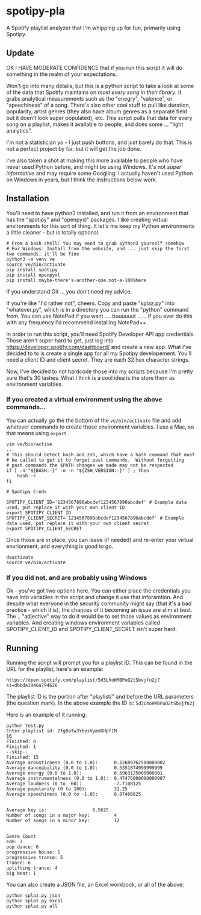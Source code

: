 # spotipy-pla
A Spotify playlist analyzer that I'm whipping up for fun, primarily using Spotipy.


## Update

OK I HAVE MODERATE CONFIDENCE that if you run this script it will do something in the realm of your expectations.

Won't go into many details, but this is a python script to take a look at some of the data that Spotify maintains on *most every song in their library*. It grabs analytical measurements such as the "enegry", "valence", or "speechiness" of a song. There's also other cool stuff to pull like duration, popularity, artist genres (they also have album genres as a separate field but it doen't look super populated), etc. This script pulls that data for every song on a playlist, makes it available to people, and does some ... "light analytics".

I'm not a statistician yo - I just push buttons, and just barely do that. This is not a perfect project by far, but it will get the job done.

I've also taken a shot at making this more available to people who have never used Python before, and might be using Windows. It's not *super informative* and may require some Googling. I actually haven't used Python on Windows in years, but I think the instructions below work.

## Installation

You'll need to have python3 installed, and run it from an environment that has the "spotipy" and "openpyxl" packages. I like creating virtual environments for this sort of thing. It let's me keep my Python environments a little cleaner - but is totally optional.

``` 
# From a bash shell: You may need to grab python3 yourself somehow
# For Windows: Install from the website, and ... just skip the first two commands, it'll be fine
python3 -m venv ve
source ve/bin/activate
pip install spotipy
pip install openpyxl
pip install maybe-there's-another-one.not-a-100%here
```
If you understand Git ... you don't need my advice.

If you're like "I'd rather not", cheers. Copy and paste "splaz.py" into "whatever.py", which is in a directory you can run the "python" command from. You can use NotePad if you want .... buuuuuut ...... if you ever do this with any frequency I'd recommend installing NotePad++.

In order to run this script, you'll need Spotify Developer API app credentials. Those aren't super hard to get, just log into 
https://developer.spotify.com/dashboard/ and create a new app. What I've decided to to is create a single app for all my Spotipy developement. You'll 
need a client ID and client secret. They are each 32 hex character strings.

Now, I've decided to not hardcode those into my scripts because I'm pretty sure that's 30 lashes. What I think is a cool idea is the store them as environment variables. 

### If you created a virtual environment using the above commands...
You can actually go the the bottom of the `ve/bin/activate` file and add whatever commands to create those environment variables. I use a Mac, so that means using `export`.

```
vim ve/bin/active
...
# This should detect bash and zsh, which have a hash command that must
# be called to get it to forget past commands.  Without forgetting
# past commands the $PATH changes we made may not be respected
if [ -n "${BASH:-}" -o -n "${ZSH_VERSION:-}" ] ; then
    hash -r
fi

# Spotipy Creds

SPOTIPY_CLIENT_ID='1234567890abcdef1234567890abcdef' # Example data used, put replace it with your own client ID
export SPOTIPY_CLIENT_ID
SPOTIPY_CLIENT_SECRET='1234567890abcdef1234567890abcdef' # Example data used, put replace it with your own client secret
export SPOTIPY_CLIENT_SECRET
```
Once those are in place, you can leave (if needed) and re-enter your virtual envrionment, and everything is good to go.
```
deactivate
source ve/bin/activate
```
### If you did not, and are probably using Windows
Ok - you've got two options here. You can either place the credentials you have into variables in the script and change it use that inforamtion. And despite what everyone in the security community might say (that it's a bad practice - which it is), the chances of it becoming an issue are slim at best. The .. "adjective" way to do it would be to set those values as environment variables. And creating windows environment variables called SPOTIPY_CLIENT_ID and SPOTIPY_CLIENT_SECRET isn't super hard.


## Running

Running the script will prompt you for a playlist ID. This can be found in the URL for the playlist, here's an example:
```
https://open.spotify.com/playlist/5d3LhoHMBPuQ2tSbvjfn2j?si=dbbda1946a794628
```

The playlist ID is the portion after "playlist/" and before the URL parameters (the question mark). In the above example the ID is:
`5d3LhoHMBPuQ2tSbvjfn2j`

Here is an example of it running:

```
python test.py
Enter playlist id: 2fgBaTw3YbvsVymdXHpf1M
16
Finished: 0
Finished: 1
--skip--
Finished: 15
Average acousticness (0.0 to 1.0):		0.12609762500000002
Average danceability (0.0 to 1.0):		0.5351874999999999
Average energy (0.0 to 1.0):			0.6963125000000001
Average instrumentalness (0.0 to 1.0):	0.47476000000000007
Average loudness (0 to -60): 			-7.7108125
Average popularity (0 to 100): 			31.25
Average speechiness (0.0 to -1.0): 		0.07400625


Average key is: 				6.5625
Number of songs in a major key: 		4
Number of songs in a minor key: 		12


Genre Count
edm: 7
pop dance: 6
progressive house: 5
progressive trance: 5
trance: 6
uplifting trance: 4
big beat: 1
```
You can also create a JSON file, an Excel workbook, or all of the above:
```
python splaz.py json
python splaz.py excel
python splaz.py all
```





